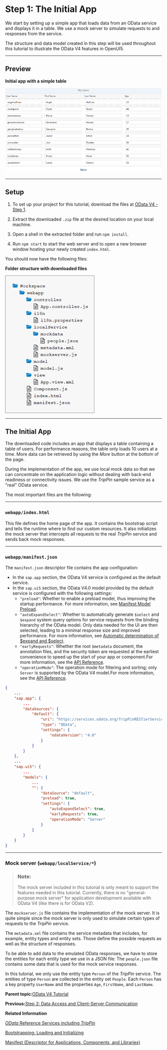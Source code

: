<!-- loio15d84f36c0594cb2b3295aa1f55cb961 -->

# Step 1: The Initial App

We start by setting up a simple app that loads data from an OData service and displays it in a table. We use a mock server to simulate requests to and responses from the service.

The structure and data model created in this step will be used throughout this tutorial to illustrate the OData V4 features in OpenUI5.

***

<a name="loio15d84f36c0594cb2b3295aa1f55cb961__section_bt4_fxc_z1b"/>

## Preview

  
  
**Initial app with a simple table**

![](images/loio9d0182f69376444396c903cbc84564c9_LowRes.png "Initial app with a simple table")

***

<a name="loio15d84f36c0594cb2b3295aa1f55cb961__section_tsr_gxc_z1b"/>

## Setup

1.  To set up your project for this tutorial, download the files at [OData V4 - Step 1](https://ui5.sap.com/#/entity/sap.ui.core.tutorial.odatav4/sample/sap.ui.core.tutorial.odatav4.01).

2.  Extract the downloaded `.zip` file at the desired location on your local machine.
3.  Open a shell in the extracted folder and run `npm install`.
4.  Run `npm start` to start the web server and to open a new browser window hosting your newly created `index.html`.

You should now have the following files:

  
  
**Folder structure with downloaded files**

![](images/loio1406ea6897b149fe97a107176f9d4442_HiRes.png "Folder structure with downloaded files")

***

<a name="loio15d84f36c0594cb2b3295aa1f55cb961__section_vng_l12_gcb"/>

## The Initial App

The downloaded code includes an app that displays a table containing a table of users. For performance reasons, the table only loads 10 users at a time. More data can be retrieved by using the *More* button at the bottom of the page.

During the implementation of the app, we use local mock data so that we can concentrate on the application logic without dealing with back-end readiness or connectivity issues. We use the *TripPin* sample service as a "real" OData service.

The most important files are the following:

***

### `webapp/index.html`

This file defines the home page of the app. It contains the bootstrap script and tells the runtime where to find our custom resources. It also initializes the mock server that intercepts all requests to the real *TripPin* service and sends back mock responses.

***

### `webapp/manifest.json`

The `manifest.json` descriptor file contains the app configuration:

-   In the `sap.app` section, the OData V4 service is configured as the default service.
-   In the `sap.ui5` section, the OData V4.0 model provided by the default service is configured with the following settings:
    -   `"preload"`: Whether to enable a preload model, thus improving the startup performance. For more information, see [Manifest Model Preload](../04_Essentials/manifest-model-preload-26ba6a5.md).
    -   `"autoExpandSelect"`: Whether to automatically generate `$select` and `$expand` system query options for service requests from the binding hierarchy of the OData model. Only data needed for the UI are then selected, leading to a minimal response size and improved performance. For more information, see [Automatic determination of $expand and $select](../04_Essentials/automatic-determination-of-expand-and-select-10ca58b.md).
    -   `"earlyRequests"`: Whether the root `$metadata` document, the annotation files, and the security token are requested at the earliest convenience to speed up the start of your app or component.For more information, see the [API Reference](https://ui5.sap.com/#/api/sap.ui.model.odata.v4.ODataModel%23constructor).
    -   `"operationMode"`: The operation mode for filtering and sorting; only `Server` is supported by the OData V4 model.For more information, see the [API Reference](https://ui5.sap.com/#/api/sap.ui.model.odata.v4.ODataModel%23constructor).


```json
{
    ...
    "sap.app": {
        ...
        "dataSources": {
            "default": {
                "uri": "https://services.odata.org/TripPinRESTierService/(S(id))/",
                "type": "OData",
                "settings": {
                    "odataVersion": "4.0"
                }
            }
        }
    },
    ...
    "sap.ui5": {
        ...
        "models": {
            ...
            "": {
                "dataSource": "default",
                "preload": true,
                "settings": {
                    "autoExpandSelect": true,
                    "earlyRequests": true,
                    "operationMode": "Server"
                }
            }
        }
    }
}
```

***

### Mock server \(`webapp/localService/*`\)

> ### Note:  
> The mock server included in this tutorial is only meant to support the features needed in this tutorial. Currently, there is no "general-purpose mock server" for application development available with OData V4 \(like there is for OData V2\).

The `mockserver.js` file contains the implementation of the mock server. It is quite simple since the mock server is only used to simulate certain types of requests to the *TripPin* service.

The `metadata.xml` file contains the service metadata that includes, for example, entity types and entity sets. Those define the possible requests as well as the structure of responses.

To be able to add data to the emulated OData responses, we have to store the entities for each entity type we use in a JSON file: The `people.json` file contains some data that is used for the mock service responses.

In this tutorial, we only use the entity type `Person` of the *TripPin* service. The entities of type `Person` are collected in the entity set `People`. Each `Person` has a key property `UserName` and the properties `Age`, `FirstName`, and `LastName`.

**Parent topic:**[OData V4 Tutorial](odata-v4-tutorial-bcdbde6.md "In this tutorial, we explore how features of OData V4 can be used in OpenUI5. We write a small app that consumes data from an OData V4 service to understand how to access, modify, aggregate, and filter data in an OData V4 model.")

**Previous:**[Step 2: Data Access and Client-Server Communication](step-2-data-access-and-client-server-communication-e9de002.md "In this step, we see how the Table that is bound to the People entity set initially requests its data, and how the data can be refreshed. We use the Console tab in the browser developer tools to monitor the communication between the browser and the server. We see the initial request as well as the requests for refreshing the data.")

**Related Information**  


[*OData* Reference Services including *TripPin*](http://www.odata.org/odata-services/)

[Bootstrapping: Loading and Initializing](../04_Essentials/bootstrapping-loading-and-initializing-a04b0d1.md "To use OpenUI5 features in your HTML page, you have to load and initialize the SAPUI5 library.")

[Manifest \(Descriptor for Applications, Components, and Libraries\)](../04_Essentials/manifest-descriptor-for-applications-components-and-libraries-be0cf40.md "The manifest (also known as descriptor for applications, components, and libraries, in short: app descriptor) is inspired by the WebApplication Manifest concept introduced by the W3C. The manifest provides a central, machine-readable, and easy-to-access location for storing metadata associated with an application, an application component, or a library.")

